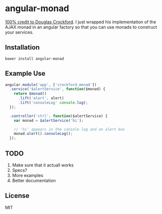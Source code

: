 # angular-monad

[100% credit to Douglas Crockford](https://github.com/douglascrockford/monad).
I just wrapped his implementation of the AJAX monad in an angular factory so
that you can use monads to construct your services.

## Installation

`bower install angular-monad`

## Example Use

```javascript
angular.module('app', ['crockford.monad'])
  .service('$alertService', function($monad) {
    return $monad()
      .lift('alert', alert)
      .lift('consoleLog' console.log);
  });

  .controller('ctrl', function($alertService) {
    var monad = $alertService('hi');

    // 'hi' appears in the console log and an alert box
    monad.alert().consoleLog();
  });
```

## TODO

1. Make sure that it actuall works
2. Specs?
3. More examples
4. Better documentation

## License

MIT
